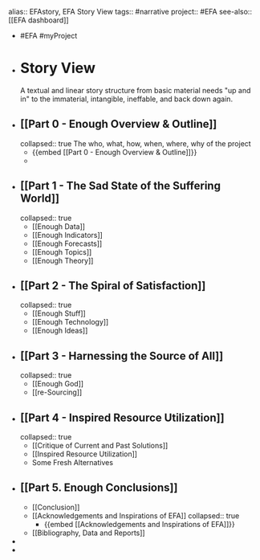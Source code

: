 alias:: EFAstory, EFA Story View
tags:: #narrative 
project:: #EFA 
see-also:: [[EFA dashboard]]

- #EFA #myProject
- # Story View
  A textual and linear story structure from basic material needs "up and in" to the immaterial, intangible, ineffable, and back down again.
- ## [[Part 0 - Enough Overview & Outline]] 
  collapsed:: true
  The who, what, how, when, where, why of the project
	- {{embed [[Part 0 - Enough Overview & Outline]]}}
	-
- ## [[Part 1 - The Sad State of the Suffering World]]
  collapsed:: true
	- [[Enough Data]]
	- [[Enough Indicators]]
	- [[Enough Forecasts]]
	- [[Enough Topics]]
	- [[Enough Theory]]
- ## [[Part 2 - The Spiral of Satisfaction]]
  collapsed:: true
	- [[Enough Stuff]]
	- [[Enough Technology]]
	- [[Enough Ideas]]
- ## [[Part 3 - Harnessing the Source of All]]
  collapsed:: true
	- [[Enough God]]
	- [[re-Sourcing]]
- ## [[Part 4 - Inspired Resource Utilization]]
  collapsed:: true
	- [[Critique of Current and Past Solutions]]
	- [[Inspired Resource Utilization]]
	- Some Fresh Alternatives
- ## [[Part 5. Enough Conclusions]]
	- [[Conclusion]]
	- [[Acknowledgements and Inspirations of EFA]]
	  collapsed:: true
		- {{embed [[Acknowledgements and Inspirations of EFA]]}}
	- [[Bibliography, Data and Reports]]
-
-